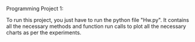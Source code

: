 Programming Project 1:

To run this project, you just have to run the python file "Hw.py". It contains all the necessary methods and function 
run calls to plot all the necessary charts as per the experiments.
